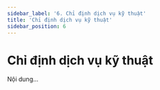 ```yaml
---
sidebar_label: '6. Chỉ định dịch vụ kỹ thuật'
title: 'Chỉ định dịch vụ kỹ thuật'
sidebar_position: 6
---
```

# Chỉ định dịch vụ kỹ thuật
Nội dung...